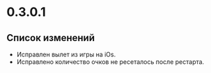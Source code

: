 # 0.3.0.1

## Список изменений

- Исправлен вылет из игры на iOs.
- Исправлено количество очков не ресеталось после рестарта.
